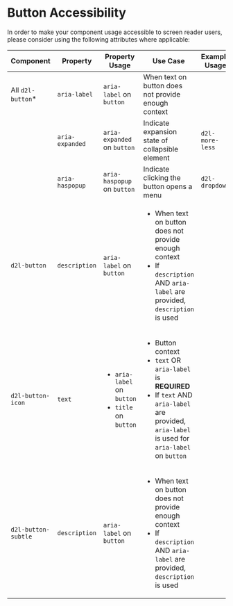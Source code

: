 # Button Accessibility

In order to make your component usage accessible to screen reader users, please consider using the following attributes where applicable:

| Component | Property | Property Usage | Use Case | Example Usage |
|--|--|--|--|--|
| All `d2l-button`* | `aria-label` | `aria-label` on `button` | When text on button does not provide enough context |  |
| | `aria-expanded` | `aria-expanded` on `button` | Indicate expansion state of collapsible element | `d2l-more-less` |
| | `aria-haspopup` | `aria-haspopup` on `button` | Indicate clicking the button opens a menu | `d2l-dropdown` |
| `d2l-button` | `description` | `aria-label` on `button` | <ul><li>When text on button does not provide enough context</li><li>If `description` AND `aria-label` are provided, `description` is used</li></ul> |  |
| `d2l-button-icon` | `text` | <ul><li>`aria-label` on `button`</li><li>`title` on `button`</li></ul> | <ul><li>Button context</li><li>`text` OR `aria-label` is **REQUIRED**</li><li>If `text` AND `aria-label` are provided, `aria-label` is used for `aria-label` on `button`</li></ul> |  |
| `d2l-button-subtle` | `description` | `aria-label` on `button` | <ul><li>When text on button does not provide enough context</li><li>If `description` AND `aria-label` are provided, `description` is used</li></ul> |  |
